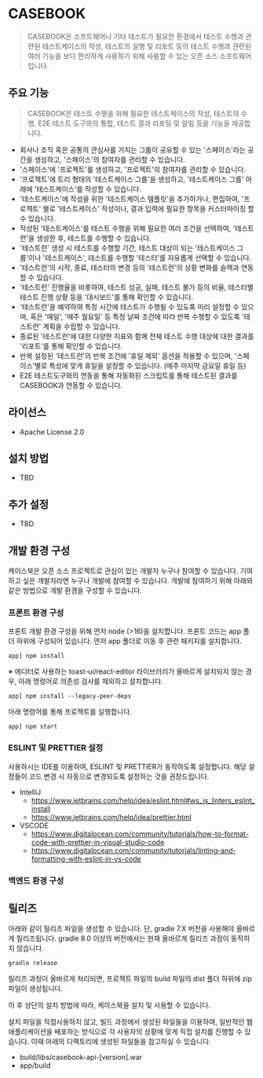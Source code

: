 CASEBOOK
======================

> CASEBOOK은 소프트웨어나 기타 테스트가 필요한 환경에서 테스트 수행과 관련된 테스트케이스의 작성, 테스트의 실행 및 리포트 등의 테스트 수행과 관련된 여러 기능을 보다 편리하게 사용하기 위해 사용할 수 있는 오픈 소스 소프트웨어입니다.
## 주요 기능
> CASEBOOK은 테스트 수행을 위해 필요한 테스트케이스의 작성, 테스트의 수행, E2E 테스트 도구와의 통합, 테스트 결과 리포팅 및 알림 등을 기능을 제공합니다.
* 회사나 조직 혹은 공통의 관심사를 가지는 그룹이 공유할 수 있는 '스페이스'라는 공간을 생성하고, '스페이스'의 참여자를 관리할 수 있습니다.
* '스페이스'에 '프로젝트'를 생성하고, '프로젝트'의 참여자를 관리할 수 있습니다.
* '프로젝트'에 트리 형태의 '테스트케이스 그룹'을 생성하고, '테스트케이스 그룹' 아래에 '테스트케이스'를 작성할 수 있습니다.
* '테스트케이스'에 작성을 위한 '테스트케이스 템플릿'을 추가하거나, 편집하여, '프로젝트' 별로 '테스트케이스' 작성이나, 결과 입력에 필요한 항목을 커스터마이징 할 수 있습니다.
* 작성된 '테스트케이스'를 테스트 수행을 위해 필요한 여러 조건을 선택하여, '테스트런'을 생성한 후, 테스트를 수행할 수 있습니다.
* '테스트런' 생성 시 테스트를 수행할 기간, 테스트 대상이 되는 '테스트케이스 그룹'이나 '테스트케이스', 테스트를 수행할 '테스터'를 자유롭게 선택할 수 있습니다.
* '테스트런'의 시작, 종료, 테스터의 변경 등의 '테스트런'의 상황 변화를 슬랙과 연동할 수 있습니다.
* '테스트런' 진행율을 비롯하여, 테스트 성공, 실패, 테스트 불가 등의 비율, 테스터별 테스트 진행 상황 등을 '대시보드'를 통해 확인할 수 있습니다.
* '테스트런'을 예약하여 특정 시간에 테스트가 수행될 수 있도록 미리 설정할 수 있으며, 혹은 '매일', '매주 월요일' 등 특정 날짜 조건에 따라 반복 수행할 수 있도록 '테스트런' 계획을 수립할 수 있습니다.
* 종료된 '테스트런'에 대한 다양한 지표와 함께 전체 테스트 수행 대상에 대한 결과를 '리포트'를 통해 확인할 수 있습니다.
* 반복 설정된 '테스트런'의 반복 조건에 '휴일 제외' 옵션을 적용할 수 있으며, '스페이스'별로 특성에 맞게 휴일을 설정할 수 있습니다. (매주 마지막 금요일 휴일 등)
* E2E 테스트도구와의 연동을 통해 자동화된 스크립트를 통해 테스트된 결과를 CASEBOOK과 연동할 수 있습니다.

## 라이선스
* Apache License 2.0 
## 설치 방법
* TBD
## 추가 설정
* TBD
## 개발 환경 구성
케이스북은 오픈 소스 프로젝트로 관심이 있는 개발자 누구나 참여할 수 있습니다. 기여하고 싶은 개발자라면 누구나 개발에 참여할 수 있습니다.
개발에 참여하기 위해 아래와 같은 방법으로 개발 환경을 구성할 수 있습니다.

### 프론트 환경 구성
프론트 개발 환경 구성을 위해 먼저 node (>16)을 설치합니다.
프론트 코드는 app 폴더 하위에 구성되어 있습니다. 먼저 app 폴더로 이동 후 관련 패키지를 설치합니다.
```agsl
app] npm install
```
※ 에디터로 사용하는 toast-ui/react-editor 라이브러리가 올바르게 설치되지 않는 경우, 아래 명령어로 의존성 검사를 제외하고 설치합니다.
```agsl
app] npm install --legacy-peer-deps
```
아래 명령어를 통해 프로젝트를 실행합니다.
```agsl
app] npm start
```
### ESLINT 및 PRETTIER 설정
사용하시는 IDE를 이용하여, ESLINT 및 PRETTIER가 동작하도록 설정합니다. 해당 설정들이 코드 변경 시 자동으로 변경되도록 설정하는 것을 권장드립니다.
 - IntelliJ
   - https://www.jetbrains.com/help/idea/eslint.html#ws_js_linters_eslint_install
   - https://www.jetbrains.com/help/idea/prettier.html
 - VSCODE
   - https://www.digitalocean.com/community/tutorials/how-to-format-code-with-prettier-in-visual-studio-code
   - https://www.digitalocean.com/community/tutorials/linting-and-formatting-with-eslint-in-vs-code

### 백엔드 환경 구성


## 릴리즈
아래와 같이 릴리즈 파일을 생성할 수 있습니다. 단, gradle 7.X 버전을 사용해야 올바르게 릴리즈됩니다. gradle 8.0 이상의 버전에서는 현재 올바르게 릴리즈 과정이 동작하지 않습니다.
```agsl
gradle release
```
릴리즈 과정이 올바르게 처리되면, 프로젝트 파일의 build 파일의 dist 폴더 하위에 zip 파일이 생성됩니다.

이 후 상단의 설치 방법에 따라, 케이스북을 설치 및 사용할 수 있습니다.

설치 파일을 직접사용하지 않고, 빌드 과정에서 생성된 파일들을 이용하여, 일반적인 웹 애플리케이션을 배포하는 방식으로 각 사용자의 상황에 맞게 직접 설치를 진행할 수 있습니다. 이때 아래의 디렉토리에 생성된 파일들을 참고하실 수 있습니다. 
 - build/libs/casebook-api-[version].war
 - app/build